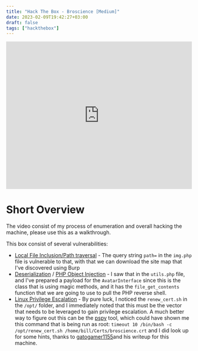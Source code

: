 ```yaml
---
title: "Hack The Box - Broscience [Medium]"
date: 2023-02-09T19:42:27+03:00
draft: false
tags: ["hackthebox"]
---
```


<iframe style="width:100%; height:400px;" src="https://youtu.be/qXYINAe-Zm0" title="YouTube video player" frameborder="0" allow="accelerometer; autoplay; clipboard-write; encrypted-media; gyroscope; picture-in-picture; web-share" allowfullscreen></iframe>

# Short Overview

The video consist of my process of enumeration and overall hacking the machine, please use this as a walkthrough.

This box consist of several vulnerabilities:
* [Local File Inclusion/Path traversal](https://book.hacktricks.xyz/pentesting-web/file-inclusion) - The query string `path=` in the `img.php` file is vulnerable to that, with that we can download the site map that I've discovered using Burp
* [Deserialization](https://book.hacktricks.xyz/pentesting-web/deserialization) / [PHP Object Injection](https://owasp.org/www-community/vulnerabilities/PHP_Object_Injection) - I saw that in the `utils.php` file, and I've prepared a payload for the `AvatarInterface` since this is the class that is using magic methods, and it has the `file_get_contents` function that we are going to use to pull the PHP reverse shell.
* [Linux Privilege Escalation](https://book.hacktricks.xyz/linux-hardening/privilege-escalation) - By pure luck, I noticed the `renew_cert.sh` in the `/opt/` folder, and I immediately noted that this must be the vector that needs to be leveraged to gain privilege escalation. A much better way to figure out this can be the [pspy](https://github.com/DominicBreuker/pspy) tool, which could have shown me this command that is being run as root: `timeout 10 /bin/bash -c /opt/renew_cert.sh /home/bill/Certs/broscience.crt` and I did look up for some hints, thanks to [gatogamer1155](https://gatogamer1155.github.io/htb/broscience/)and his writeup for this machine.
